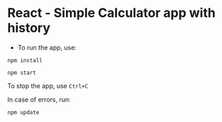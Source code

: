 # React - Simple Calculator app with history

* To run the app, use:

`npm install`

`npm start`

To stop the app, use `Ctrl+C`

In case of errors, run:

`npm update`
